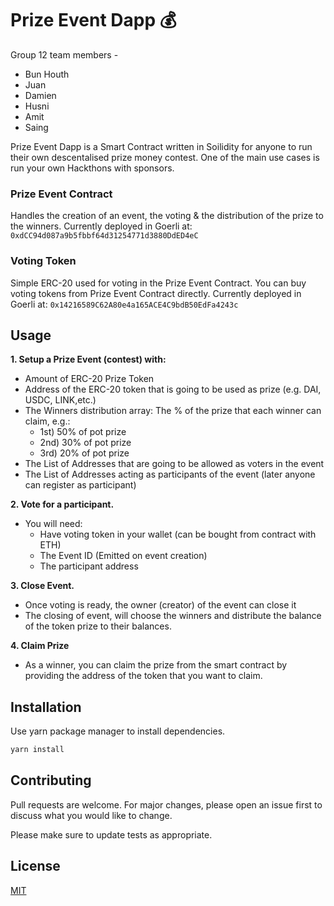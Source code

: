 # Prize Event Dapp 💰

Group 12 team members - 
- Bun Houth
- Juan
- Damien
- Husni
- Amit
- Saing


Prize Event Dapp is a Smart Contract written in Soilidity for anyone to run their own descentalised prize money contest. One of the main use cases is run your own Hackthons with sponsors.

### Prize Event Contract
Handles the creation of an event, the voting & the distribution of the prize to the winners.
Currently deployed in Goerli at: `0xdCC94d087a9b5fbbf64d31254771d3880DdED4eC`

### Voting Token
Simple ERC-20 used for voting in the Prize Event Contract. You can buy voting tokens from Prize Event Contract directly.
Currently deployed in Goerli at: `0x14216589C62A80e4a165ACE4C9bdB50EdFa4243c`


## Usage

**1. Setup a Prize Event (contest) with:**
   - Amount of ERC-20 Prize Token
   - Address of the ERC-20 token that is going to be used as prize (e.g. DAI, USDC, LINK,etc.)
   - The Winners distribution array: The % of the prize that each winner can claim, e.g.: 
       - 1st) 50% of pot prize
       - 2nd) 30% of pot prize
       - 3rd) 20% of pot prize
   - The List of Addresses that are going to be allowed as voters in the event
   - The List of Addresses acting as participants of the event (later anyone can register as participant)

**2. Vote for a participant.**
   - You will need:
      - Have voting token in your wallet (can be bought from contract with ETH)
      - The Event ID (Emitted on event creation)
      - The participant address

**3. Close Event.**
   - Once voting is ready, the owner (creator) of the event can close it
   - The closing of event, will choose the winners and distribute the balance of the token prize to their balances.

**4. Claim Prize**
   - As a winner, you can claim the prize from the smart contract by providing the address of the token that you want to claim.

## Installation

Use yarn package manager to install dependencies.

```bash
yarn install
```


## Contributing

Pull requests are welcome. For major changes, please open an issue first
to discuss what you would like to change.

Please make sure to update tests as appropriate.

## License

[MIT](https://choosealicense.com/licenses/mit/)
